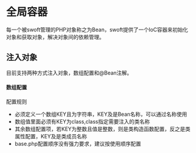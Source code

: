 # 全局容器

每一个被swoft管理的PHP对象称之为Bean，swoft提供了一个IoC容器来初始化对象和获取对象，解决对象间的依赖管理。

## 注入对象

目前支持两种方式注入对象，数组配置和@Bean注解。

#### 数组配置

配置规则

* 必须定义一个数组KEY且为字符串，KEY及是Bean名称，可以通过名称使用
* 数组值里面必须有KEY为class,class指定需要注入的类名称
* 其余数组配置项，若KEY为整数且值是整数，则是类构造函数配置，反之是类属性配置，KEY及是类成员名称
* base.php配置顺序没有强力要求，建议按使用顺序配置



